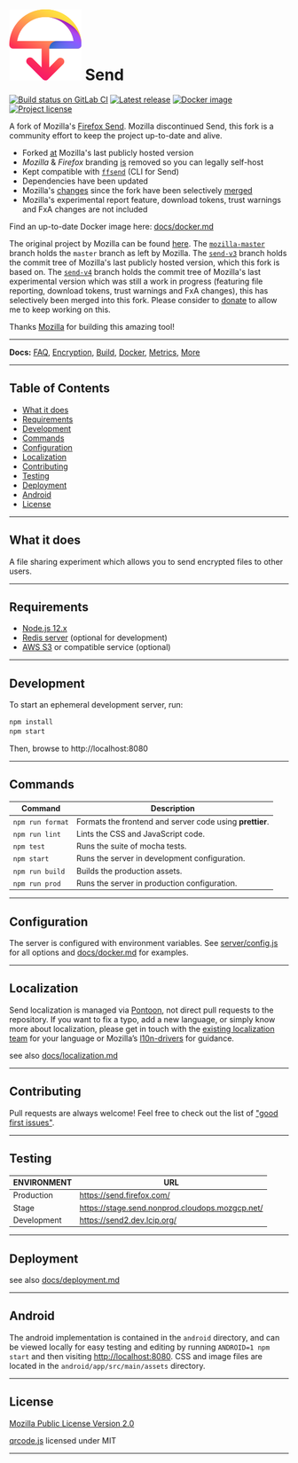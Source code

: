 # [![Send](./assets/icon.svg)](https://gitlab.com/timvisee/send/) Send

[![Build status on GitLab CI][gitlab-ci-master-badge]][gitlab-ci-link]
[![Latest release][release-badge]][release-link]
[![Docker image][docker-image-badge]][docker-image-link]
[![Project license][repo-license-badge]](LICENSE)

[docker-image-badge]: https://img.shields.io/badge/docker-latest-blue.svg
[docker-image-link]: https://gitlab.com/timvisee/send/container_registry/eyJuYW1lIjoidGltdmlzZWUvc2VuZCIsInRhZ3NfcGF0aCI6Ii90aW12aXNlZS9zZW5kL3JlZ2lzdHJ5L3JlcG9zaXRvcnkvMTQxODUwNC90YWdzP2Zvcm1hdD1qc29uIiwiaWQiOjE0MTg1MDQsImNsZWFudXBfcG9saWN5X3N0YXJ0ZWRfYXQiOm51bGx9
[gitlab-ci-link]: https://gitlab.com/timvisee/send/pipelines
[gitlab-ci-master-badge]: https://gitlab.com/timvisee/send/badges/master/pipeline.svg
[release-badge]: https://img.shields.io/github/v/tag/timvisee/send
[release-link]: https://gitlab.com/timvisee/send/-/
[repo-license-badge]: https://img.shields.io/github/license/timvisee/send.svg

A fork of Mozilla's [Firefox Send][mozilla-send].
Mozilla discontinued Send, this fork is a community effort to keep the project
up-to-date and alive.

- Forked [at][fork-commit] Mozilla's last publicly hosted version
- _Mozilla_ & _Firefox_ branding [is][remove-branding-pr] removed so you can legally self-host
- Kept compatible with [`ffsend`][ffsend] (CLI for Send)
- Dependencies have been updated
- Mozilla's [changes][mozilla-patches] since the fork have been selectively [merged][mozilla-patches-pr]
- Mozilla's experimental report feature, download tokens, trust warnings and FxA changes are not included

Find an up-to-date Docker image here: [docs/docker.md](docs/docker.md)

The original project by Mozilla can be found [here][mozilla-send].
The [`mozilla-master`][branch-mozilla-master] branch holds the `master` branch
as left by Mozilla.
The [`send-v3`][branch-send-v3] branch holds the commit tree of Mozilla's last
publicly hosted version, which this fork is based on.
The [`send-v4`][branch-send-v4] branch holds the commit tree of Mozilla's last
experimental version which was still a work in progress (featuring file
reporting, download tokens, trust warnings and FxA changes), this has
selectively been merged into this fork.
Please consider to [donate][donate] to allow me to keep working on this.

Thanks [Mozilla][mozilla] for building this amazing tool!

[branch-mozilla-master]: https://gitlab.com/timvisee/send/-/tree/mozilla-master
[branch-send-v3]: https://gitlab.com/timvisee/send/-/tree/send-v3
[branch-send-v4]: https://gitlab.com/timvisee/send/-/tree/send-v4
[donate]: https://timvisee.com/donate
[ffsend]: https://github.com/timvisee/ffsend
[fork-commit]: https://gitlab.com/timvisee/send/-/commit/3e9be676413a6e1baaf6a354c180e91899d10bec
[mozilla-patches-pr]: https://gitlab.com/timvisee/send/-/merge_requests/3
[mozilla-patches]: https://gitlab.com/timvisee/send/-/compare/3e9be676413a6e1baaf6a354c180e91899d10bec...mozilla-master
[mozilla-send]: https://github.com/mozilla/send
[mozilla]: https://mozilla.org/
[remove-branding-pr]: https://gitlab.com/timvisee/send/-/merge_requests/2

---

**Docs:** [FAQ](docs/faq.md), [Encryption](docs/encryption.md), [Build](docs/build.md), [Docker](docs/docker.md), [Metrics](docs/metrics.md), [More](docs/)

---

## Table of Contents

* [What it does](#what-it-does)
* [Requirements](#requirements)
* [Development](#development)
* [Commands](#commands)
* [Configuration](#configuration)
* [Localization](#localization)
* [Contributing](#contributing)
* [Testing](#testing)
* [Deployment](#deployment)
* [Android](#android)
* [License](#license)

---

## What it does

A file sharing experiment which allows you to send encrypted files to other users.

---

## Requirements

- [Node.js 12.x](https://nodejs.org/)
- [Redis server](https://redis.io/) (optional for development)
- [AWS S3](https://aws.amazon.com/s3/) or compatible service (optional)

---

## Development

To start an ephemeral development server, run:

```sh
npm install
npm start
```

Then, browse to http://localhost:8080

---

## Commands

| Command          | Description |
|------------------|-------------|
| `npm run format` | Formats the frontend and server code using **prettier**.
| `npm run lint`   | Lints the CSS and JavaScript code.
| `npm test`       | Runs the suite of mocha tests.
| `npm start`      | Runs the server in development configuration.
| `npm run build`  | Builds the production assets.
| `npm run prod`   | Runs the server in production configuration.

---

## Configuration

The server is configured with environment variables. See [server/config.js](server/config.js) for all options and [docs/docker.md](docs/docker.md) for examples.

---

## Localization

Send localization is managed via [Pontoon](https://pontoon.mozilla.org/projects/test-pilot-firefox-send/), not direct pull requests to the repository. If you want to fix a typo, add a new language, or simply know more about localization, please get in touch with the [existing localization team](https://pontoon.mozilla.org/teams/) for your language or Mozilla’s [l10n-drivers](https://wiki.mozilla.org/L10n:Mozilla_Team#Mozilla_Corporation) for guidance.

see also [docs/localization.md](docs/localization.md)

---

## Contributing

Pull requests are always welcome! Feel free to check out the list of ["good first issues"](https://github.com/mozilla/send/issues?q=is%3Aopen+is%3Aissue+label%3A%22good+first+issue%22).

---

## Testing

| ENVIRONMENT | URL
|-------------|-----
| Production  | <https://send.firefox.com/>
| Stage       | <https://stage.send.nonprod.cloudops.mozgcp.net/>
| Development | <https://send2.dev.lcip.org/>

---

## Deployment

see also [docs/deployment.md](docs/deployment.md)

---

## Android

The android implementation is contained in the `android` directory, and can be viewed locally for easy testing and editing by running `ANDROID=1 npm start` and then visiting <http://localhost:8080>. CSS and image files are located in the `android/app/src/main/assets` directory.

---

## License

[Mozilla Public License Version 2.0](LICENSE)

[qrcode.js](https://github.com/kazuhikoarase/qrcode-generator) licensed under MIT

---
